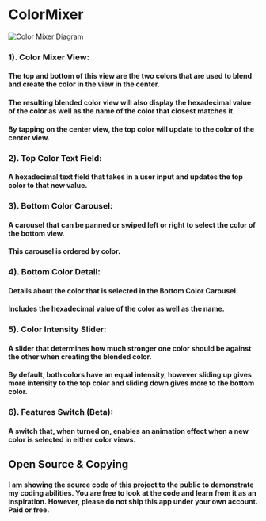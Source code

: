 # ColorMixer

![Color Mixer Diagram](http://richardfa.com/colormixer-github.png)

### 1). Color Mixer View:
#### The top and bottom of this view are the two colors that are used to blend and create the color in the view in the center.
#### The resulting blended color view will also display the hexadecimal value of the color as well as the name of the color that closest matches it.
#### By tapping on the center view, the top color will update to the color of the center view.

### 2). Top Color Text Field:
#### A hexadecimal text field that takes in a user input and updates the top color to that new value.

### 3). Bottom Color Carousel:
#### A carousel that can be panned or swiped left or right to select the color of the bottom view.
#### This carousel is ordered by color.

### 4). Bottom Color Detail:
#### Details about the color that is selected in the Bottom Color Carousel.
#### Includes the hexadecimal value of the color as well as the name.

### 5). Color Intensity Slider:
#### A slider that determines how much stronger one color should be against the other when creating the blended color.
#### By default, both colors have an equal intensity, however sliding up gives more intensity to the top color and sliding down gives more to the bottom color.

### 6). Features Switch (Beta):
#### A switch that, when turned on, enables an animation effect when a new color is selected in either color views.

## Open Source & Copying

#### I am showing the source code of this project to the public to demonstrate my coding abilities. You are free to look at the code and learn from it as an inspiration. However, please do not ship this app under your own account. Paid or free.
